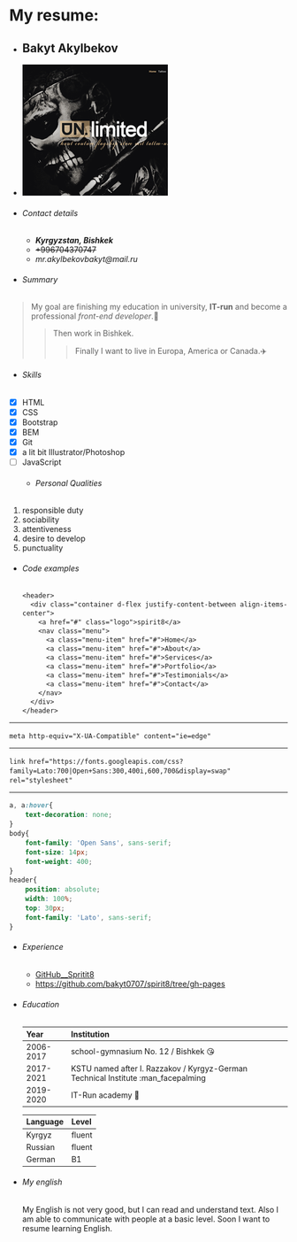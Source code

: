 # My resume:
* ## Bakyt Akylbekov  
* ![GitHub Logo](/images/two.png)   
* ###### Contact details
  * ***Kyrgyzstan, Bishkek***
  * ~~+996704370747~~
  * _mr.akylbekovbakyt@mail.ru_
* ###### Summary
 >My goal are finishing my education in university, **IT-run** and become a professional *front-end developer*.:dart:
 >>Then work in Bishkek.
 >>>Finally I want to live in Europa, America or Canada.:airplane:
* ###### Skills
- [x] HTML
- [x] CSS
- [x] Bootstrap
- [x] BEM
- [x] Git
- [x] a lit bit Illustrator/Photoshop
- [ ] JavaScript
   * ###### Personal Qualities
1. responsible duty
1. sociability
1. attentiveness
1. desire to develop
1. punctuality
* ###### Code examples
 

      <header>
        <div class="container d-flex justify-content-between align-items-center">
          <a href="#" class="logo">spirit8</a>
          <nav class="menu">
            <a class="menu-item" href="#">Home</a>
            <a class="menu-item" href="#">About</a>
            <a class="menu-item" href="#">Services</a>
            <a class="menu-item" href="#">Portfolio</a>
            <a class="menu-item" href="#">Testimonials</a>
            <a class="menu-item" href="#">Contact</a>
          </nav>
        </div>
      </header>

---

  `meta http-equiv="X-UA-Compatible" content="ie=edge"`
***
  `link href="https://fonts.googleapis.com/css?family=Lato:700|Open+Sans:300,400i,600,700&display=swap"
            rel="stylesheet"`
***

 ```css
 a, a:hover{
     text-decoration: none;
 }
 body{
     font-family: 'Open Sans', sans-serif;
     font-size: 14px;
     font-weight: 400;
 }
 header{
     position: absolute;
     width: 100%;
     top: 30px;
     font-family: 'Lato', sans-serif;
 }
 ```

  
* ###### Experience
  * [GitHub__Spritit8](https://bakyt0707.github.io/spirit8/)
  * <https://github.com/bakyt0707/spirit8/tree/gh-pages>
  
* ###### Education

    Year | Institution
    --------- | ----------------------------------
    2006-2017 | school-gymnasium No. 12 / Bishkek :kissing_heart:
    2017-2021 | KSTU named after I. Razzakov / Kyrgyz-German Technical Institute :man_facepalming
    2019-2020 | IT-Run academy :pray:
    
    Language | Level
    --------- | ----------------------------------
    Kyrgyz | fluent
    Russian | fluent
    German | B1

* ###### My english   
  My English is not very good, but I can read and understand text. Also I am able to communicate with people at a basic level. Soon I want to resume learning English.
 
 
 
 
 
 
 
 




